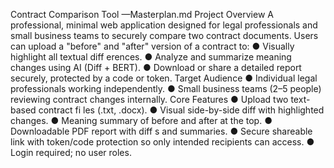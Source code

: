 Contract Comparison Tool —Masterplan.md
Project Overview
A professional, minimal web application designed for legal professionals and small business teams to securely compare two contract documents. Users can upload a "before" and "after" version of a contract to:
● Visually highlight all textual diff erences.
● Analyze and summarize meaning changes using AI (Diff + BERT).
● Download or share a detailed report securely, protected by a code or token.
Target Audience
● Individual legal professionals working independently.
● Small business teams (2–5 people) reviewing contract changes internally.
Core Features
● Upload two text-based contract fi les (.txt, .docx).
● Visual side-by-side diff with highlighted changes.
● Meaning summary of before and after at the top.
● Downloadable PDF report with diff s and summaries.
● Secure shareable link with token/code protection so only intended recipients can access.
● Login required; no user roles.
